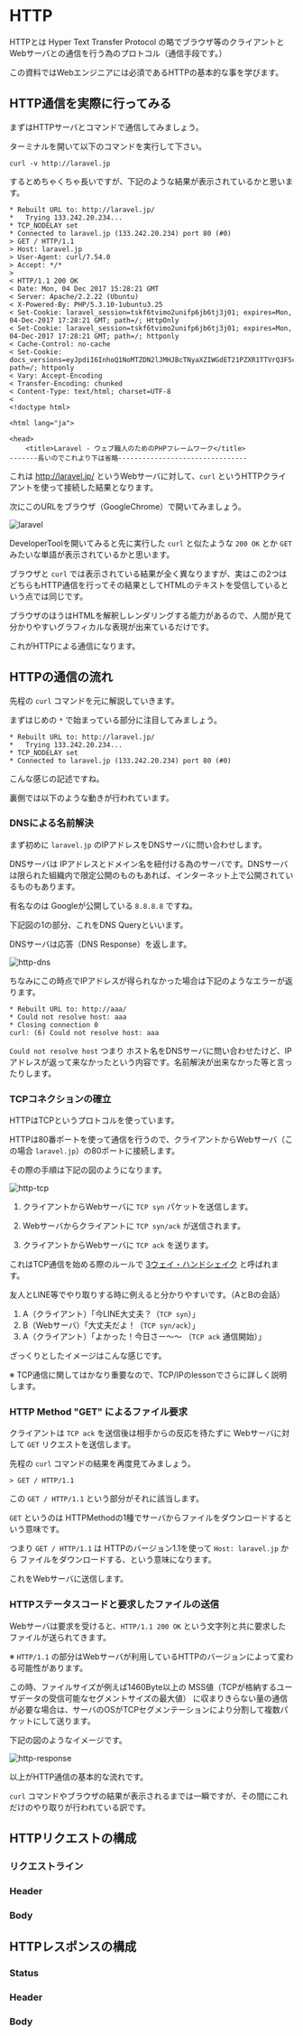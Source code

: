 # HTTP

HTTPとは Hyper Text Transfer Protocol の略でブラウザ等のクライアントとWebサーバとの通信を行う為のプロトコル（通信手段です。）

この資料ではWebエンジニアには必須であるHTTPの基本的な事を学びます。

## HTTP通信を実際に行ってみる

まずはHTTPサーバとコマンドで通信してみましょう。

ターミナルを開いて以下のコマンドを実行して下さい。

`curl -v http://laravel.jp`

するとめちゃくちゃ長いですが、下記のような結果が表示されているかと思います。

```
* Rebuilt URL to: http://laravel.jp/
*   Trying 133.242.20.234...
* TCP_NODELAY set
* Connected to laravel.jp (133.242.20.234) port 80 (#0)
> GET / HTTP/1.1
> Host: laravel.jp
> User-Agent: curl/7.54.0
> Accept: */*
>
< HTTP/1.1 200 OK
< Date: Mon, 04 Dec 2017 15:28:21 GMT
< Server: Apache/2.2.22 (Ubuntu)
< X-Powered-By: PHP/5.3.10-1ubuntu3.25
< Set-Cookie: laravel_session=tskf6tvimo2unifp6jb6tj3j01; expires=Mon, 04-Dec-2017 17:28:21 GMT; path=/; HttpOnly
< Set-Cookie: laravel_session=tskf6tvimo2unifp6jb6tj3j01; expires=Mon, 04-Dec-2017 17:28:21 GMT; path=/; httponly
< Cache-Control: no-cache
< Set-Cookie: docs_versions=eyJpdiI6InhoQ1NoMTZDN2lJMHJBcTNyaXZIWGdET21PZXR1TTVrQ3F5cG5GZjAwQ1E9IiwidmFsdWUiOiJuSUtLbmdVSEJSK1N3WlVqZ3pncnRMTGxLTzZUUVBYQk1RRXBnaThMRzFBPSIsIm1hYyI6ImIwYWI2M2RjMDk3MjRiZGI4NGJmNWRkMTBjOWUzMGVkYjQwZjkwNDBhZDE2MzJhZTM3ZjE0ZjViOTAzZThkZGYifQ%3D%3D; path=/; httponly
< Vary: Accept-Encoding
< Transfer-Encoding: chunked
< Content-Type: text/html; charset=UTF-8
<
<!doctype html>

<html lang="ja">

<head>
    <title>Laravel - ウェブ職人のためのPHPフレームワーク</title>
-------長いのでこれより下は省略--------------------------------
```

これは http://laravel.jp/ というWebサーバに対して、`curl` というHTTPクライアントを使って接続した結果となります。

次にこのURLをブラウザ（GoogleChrome）で開いてみましょう。

![laravel](https://user-images.githubusercontent.com/11032365/33560680-c66c4918-d953-11e7-8927-5d6ae7d9d38c.png)

DeveloperToolを開いてみると先に実行した `curl` と似たような `200 OK` とか `GET` みたいな単語が表示されているかと思います。

ブラウザと `curl` では表示されている結果が全く異なりますが、実はこの2つはどちらもHTTP通信を行ってその結果としてHTMLのテキストを受信しているという点では同じです。

ブラウザのほうはHTMLを解釈しレンダリングする能力があるので、人間が見て分かりやすいグラフィカルな表現が出来ているだけです。

これがHTTPによる通信になります。

## HTTPの通信の流れ

先程の `curl` コマンドを元に解説していきます。

まずはじめの `*` で始まっている部分に注目してみましょう。

```
* Rebuilt URL to: http://laravel.jp/
*   Trying 133.242.20.234...
* TCP_NODELAY set
* Connected to laravel.jp (133.242.20.234) port 80 (#0)
```

こんな感じの記述ですね。

裏側では以下のような動きが行われています。

### DNSによる名前解決

まず初めに `laravel.jp` のIPアドレスをDNSサーバに問い合わせします。

DNSサーバは IPアドレスとドメイン名を紐付ける為のサーバです。DNSサーバは限られた組織内で限定公開のものもあれば、インターネット上で公開されているものもあります。

有名なのは Googleが公開している `8.8.8.8` ですね。

下記図の1の部分、これをDNS Queryといいます。

DNSサーバは応答（DNS Response）を返します。

![http-dns](https://user-images.githubusercontent.com/11032365/33562227-1b803f78-d958-11e7-90a9-e084c16e07a4.png)

ちなみにこの時点でIPアドレスが得られなかった場合は下記のようなエラーが返ります。

```
* Rebuilt URL to: http://aaa/
* Could not resolve host: aaa
* Closing connection 0
curl: (6) Could not resolve host: aaa
```

`Could not resolve host` つまり ホスト名をDNSサーバに問い合わせたけど、IPアドレスが返って来なかったという内容です。名前解決が出来なかった等と言ったりします。

### TCPコネクションの確立

HTTPはTCPというプロトコルを使っています。

HTTPは80番ポートを使って通信を行うので、クライアントからWebサーバ（この場合 `laravel.jp`）の80ポートに接続します。

その際の手順は下記の図のようになります。

![http-tcp](https://user-images.githubusercontent.com/11032365/33609863-16fafc3a-da0d-11e7-9ff3-7bd00891330e.png)

1. クライアントからWebサーバに `TCP syn` パケットを送信します。

1. Webサーバからクライアントに `TCP syn/ack` が送信されます。

1. クライアントからWebサーバに `TCP ack` を送ります。

これはTCP通信を始める際のルールで [3ウェイ・ハンドシェイク](https://ja.wikipedia.org/wiki/3%E3%82%A6%E3%82%A7%E3%82%A4%E3%83%BB%E3%83%8F%E3%83%B3%E3%83%89%E3%82%B7%E3%82%A7%E3%82%A4%E3%82%AF) と呼ばれます。

友人とLINE等でやり取りする時に例えると分かりやすいです。（AとBの会話）

1. A（クライアント）「今LINE大丈夫？（`TCP syn`）」
1. B（Webサーバ）「大丈夫だよ！（`TCP syn/ack`）」
1. A（クライアント）「よかった！今日さー〜〜 （`TCP ack` 通信開始）」

ざっくりとしたイメージはこんな感じです。

※ TCP通信に関してはかなり重要なので、TCP/IPのlessonでさらに詳しく説明します。

### HTTP Method "GET" によるファイル要求

クライアントは `TCP ack` を送信後は相手からの反応を待たずに Webサーバに対して `GET` リクエストを送信します。

先程の `curl` コマンドの結果を再度見てみましょう。

```
> GET / HTTP/1.1
```

この `GET / HTTP/1.1` という部分がそれに該当します。

`GET` というのは HTTPMethodの1種でサーバからファイルをダウンロードするという意味です。

つまり `GET / HTTP/1.1` は HTTPのバージョン1.1を使って `Host: laravel.jp` から ファイルをダウンロードする、という意味になります。

これをWebサーバに送信します。

### HTTPステータスコードと要求したファイルの送信

Webサーバは要求を受けると、`HTTP/1.1 200 OK` という文字列と共に要求したファイルが送られてきます。

※ `HTTP/1.1` の部分はWebサーバが利用しているHTTPのバージョンによって変わる可能性があります。

この時、ファイルサイズが例えば1460Byte以上の MSS値（TCPが格納するユーザデータの受信可能なセグメントサイズの最大値） に収まりきらない量の通信が必要な場合は、サーバのOSがTCPセグメンテーションにより分割して複数パケットにして送ります。

下記の図のようなイメージです。

![http-response](https://user-images.githubusercontent.com/11032365/33614880-e2c03e4e-da1b-11e7-94f6-80256ffa2312.png)

以上がHTTP通信の基本的な流れです。

`curl` コマンドやブラウザの結果が表示されるまでは一瞬ですが、その間にこれだけのやり取りが行われている訳です。

## HTTPリクエストの構成

### リクエストライン

### Header

### Body

## HTTPレスポンスの構成

### Status

### Header

### Body
